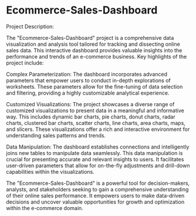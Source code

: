 # Ecommerce-Sales-Dashboard
Project Description:

The "Ecommerce-Sales-Dashboard" project is a comprehensive data visualization and analysis tool tailored for tracking and dissecting online sales data. This interactive dashboard provides valuable insights into the performance and trends of an e-commerce business. Key highlights of the project include:

Complex Parameterization: The dashboard incorporates advanced parameters that empower users to conduct in-depth explorations of worksheets. These parameters allow for the fine-tuning of data selection and filtering, providing a highly customizable analytical experience.

Customized Visualizations: The project showcases a diverse range of customized visualizations to present data in a meaningful and informative way. This includes dynamic bar charts, pie charts, donut charts, radar charts, clustered bar charts, scatter charts, line charts, area charts, maps, and slicers. These visualizations offer a rich and interactive environment for understanding sales patterns and trends.

Data Manipulation: The dashboard establishes connections and intelligently joins new tables to manipulate data seamlessly. This data manipulation is crucial for presenting accurate and relevant insights to users. It facilitates user-driven parameters that allow for on-the-fly adjustments and drill-down capabilities within the visualizations.

The "Ecommerce-Sales-Dashboard" is a powerful tool for decision-makers, analysts, and stakeholders seeking to gain a comprehensive understanding of their online sales performance. It empowers users to make data-driven decisions and uncover valuable opportunities for growth and optimization within the e-commerce domain.
